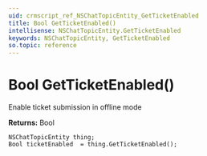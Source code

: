 ```yaml
---
uid: crmscript_ref_NSChatTopicEntity_GetTicketEnabled
title: Bool GetTicketEnabled()
intellisense: NSChatTopicEntity.GetTicketEnabled
keywords: NSChatTopicEntity, GetTicketEnabled
so.topic: reference
---
```


# Bool GetTicketEnabled()

Enable ticket submission in offline mode

**Returns:** Bool

```crmscript
NSChatTopicEntity thing;
Bool ticketEnabled  = thing.GetTicketEnabled();
```

